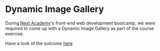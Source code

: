 # Dynamic Image Gallery
During <a href="www.nextacademy.com">Next Academy</a>'s front-end web development bootcamp, we were required to come up with a Dynamic Image Gallery as part of the course exercise.

Have a look of the outcome <a href="https://bahiyahmj.github.io/NA-Dynamic-Image-Gallery/">here</a>

